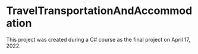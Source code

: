 ﻿# TravelTransportationAndAccommodation
This project was created during a C# course as the final project on April 17, 2022.

